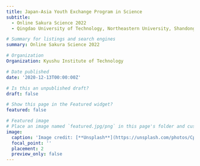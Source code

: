 ```yaml
---
title: Japan-Asia Youth Exchange Program in Science
subtitle: 
  - Online Sakura Science 2022
  - Qingdao University of Technology, Northeastern University, Shandong University, National Taiwan University of Science & Technology, Qilu University of Technology, Nanyang Technological University, University of Ulsan, Free University of Bozen-Bolzano, Kyushu University

# Summary for listings and search engines
summary: Online Sakura Science 2022

# Organization
Organization: Kyushu Institute of Technology

# Date published
date: '2020-12-13T00:00:00Z'

# Is this an unpublished draft?
draft: false

# Show this page in the Featured widget?
featured: false

# Featured image
# Place an image named `featured.jpg/png` in this page's folder and customize its options here.
image:
  caption: 'Image credit: [**Unsplash**](https://unsplash.com/photos/CpkOjOcXdUY)'
  focal_point: ''
  placement: 2
  preview_only: false
---
```


